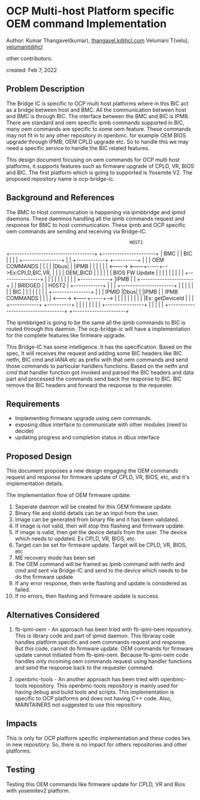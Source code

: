 # OCP Multi-host Platform specific OEM command Implementation

Author:
   Kumar Thangavel(kumar), [thangavel.k@hcl.com](mailto:thangavel.k@hcl.com)
   Velumani T(velu),  [velumanit@hcl](mailto:velumanit@hcl.com)

other contributors:

created:
    Feb 7, 2022

## Problem Description

The Bridge IC is specific to OCP multi host platforms where in this BIC act as
a bridge between host and BMC. All the communication between host and BMC is
through BIC. The interface between the BMC and BIC is IPMB. There are standard
and oem specific ipmb commands supported in BIC, many oem commands are specific
to some oem feature. These commands may not fit in to any other repository in
openbmc. for example OEM BIOS upgrade through IPMB, OEM CPLD upgrade etc. So to
handle this we may need a specific service to handle the BIC related features.

This design document focusing on oem commands for OCP multi host platforms, it
supports features such as firmware upgrade of CPLD, VR, BIOS and BIC. The first
platform which is going to supported is Yosemite V2. The proposed repository
name is ocp-bridge-ic.

## Background and References

The BMC to Host communication is happening via ipmbbridge and ipmid daemons.
These daemnos handling all the ipmb commands request and response for BMC to
host communication. These ipmb and OCP specific oem commands are sending and
receiving via Bridge-IC.

                                                  HOST1
+-----------------------------------+     +----------------------+
|                BMC                |     |        BIC           |
|                                   |     |  +----------------+  |
|  +------------+    +----------+   |     |  |   OEM COMMANDS |  |
|  |            |Dbus|          |   |IPMB |  |                |  |
|  |            <---->          <---+-----+-->Ex:CPLD,BIC,VR, |  |
|  |  OEM_BICD  |    |          |   |     |  | BIOS FW Update |  |
|  |            |    |          |   |     |  +----------------+  |
|  |            |    |          |   |     |                      |
|  +------------+    |IPMB      |   |     +----------------------+
|                    | BRIDGED  |   |             H0ST2
|  +------------+    |          |   |     +----------------------+
|  |            |    |          |   |     |        BIC           |
|  |            |    |          |   |     |  +----------------+  |
|  |   IPMID    |Dbus|          |   |IPMB |  | IPMB COMMANDS  |  |
|  |            <---->          <---+-----+-->                |  |
|  |            |    |          |   |     |  |Ex: getDeviceId |  |
|  +------------+    +----------+   |     |  |                |  |
|                                   |     |  +----------------+  |
|                                   |     |                      |
+-----------------------------------+     +----------------------+
                                                 
The ipmbbriged is going to be the same all the ipmb commands to BIC is routed
through this daemon. The ocp-bridge-ic will have a implementation for the
complete features like firmware upgrade.

This Bridge-IC has some intelligence. It has the specification. Based on the
spec, It will receives the request and adding some BIC headers like BIC netfn,
BIC cmd and IANA etc as prefix with that oem commands and send those commands
to particular handlers functions. Based on the netfn and cmd that handler
function got invoked and parsed the BIC headers and data part and processed
the commands send back the response to BIC. BIC remove the BIC headers and
forward the response to the requester.

## Requirements

* Implementing firmware upgrade using oem commands.
* exposing dbus interface to communicate with other modules (need to decide)
* updating progress and completion status in dbus interface

## Proposed Design

This document proposes a new design engaging the OEM commands request and
response for firmware update of CPLD, VR, BIOS, etc, and it's implementation
details.

The implementation flow of OEM firmware update:

1) Seperate daemon will be created for this OEM firmware update.
2) Binary file and slotId details can be an input from the user.
3) Image can be generated from binary file and it has been validated.
4) If image is not valid, then will stop this flashing and firmware update.
5) If image is valid, then get the device details from the user. The device
which needs to updated. Ex CPLD, VR, BIOS, etc.
6) Target can be set for firmware update. Target will be CPLD, VR, BIOS, etc
7) ME recovery mode has been set
8) The OEM command will be framed as Ipmb command with netfn and cmd and sent
via Bridge-IC and send to the device which needs to be do the firmware update
9) If any error response, then write flashing and update is considered as
failed.
10) If no errors, then flashing and firmware update is success.

## Alternatives Considered

1) fb-ipmi-oem - An approach has been tried with fb-ipmi-oem repository. This
   is library code and part of ipmid daemon. This libraray code handles platform
   specific and oem commands request and response. But this code, cannot do
   firmware update. OEM commands for firmware update cannot initiated from
   fb-ipmi-oem. Because fb-ipmi-oem code handles only incoming oem commands
   request using handler functions and send the response back to the requester
   command.

2) openbmc-tools - An another approach has been tried with openbmc-tools
   repository. This openbmc-tools repository is mainly used for having debug
   and build tools and scripts. This implementation is specific to OCP
   platforms and does not having C++ code. Also, MAINTAINERS not suggested to
   use this repository.

## Impacts

This is only for OCP platform specific implementation and these codes lies in
new repository. So, there is no impact for others repositories and other
platforms.

## Testing

Testing this OEM commands like firmware update for CPLD, VR and Bios with yosemitev2
platform.


